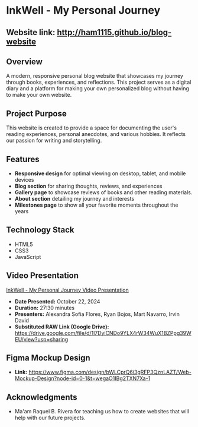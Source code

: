 # InkWell - My Personal Journey

## Website link: **http://ham1115.github.io/blog-website**

## Overview
A modern, responsive personal blog website that showcases my journey through books, experiences, and reflections. This project serves as a digital diary and a platform for making your own personalized blog without having to make your own website.

## Project Purpose
This website is created to provide a space for documenting the user's reading experiences, personal anecdotes, and various hobbies. It reflects our passion for writing and storytelling.

## Features
- **Responsive design** for optimal viewing on desktop, tablet, and mobile devices
- **Blog section** for sharing thoughts, reviews, and experiences
- **Gallery page** to showcase reviews of books and other reading materials.
- **About section** detailing my journey and interests
- **Milestones page** to show all your favorite moments throughout the years

## Technology Stack
- HTML5
- CSS3
- JavaScript

## Video Presentation
[InkWell - My Personal Journey Video Presentation](https://drive.google.com/file/d/1l7DyiCNDo9YLX4rW34WuX1BZPpg39WEU/view?usp=sharing)
- **Date Presented:** October 22, 2024
- **Duration:** 27:30 minutes
- **Presenters:** Alexandra Sofia Flores, Ryan Bojos, Mart Navarro, Irvin David
- **Substituted RAW Link (Google Drive):** https://drive.google.com/file/d/1l7DyiCNDo9YLX4rW34WuX1BZPpg39WEU/view?usp=sharing

## Figma Mockup Design 
- **Link:** https://www.figma.com/design/bWLCprQ6i3gRFP3QznLAZT/Web-Mockup-Design?node-id=0-1&t=wegaO1IBg2TXN7Xa-1
## Acknowledgments
- Ma'am Raquel B. Rivera for teaching us how to create websites that will help with our future projects.

